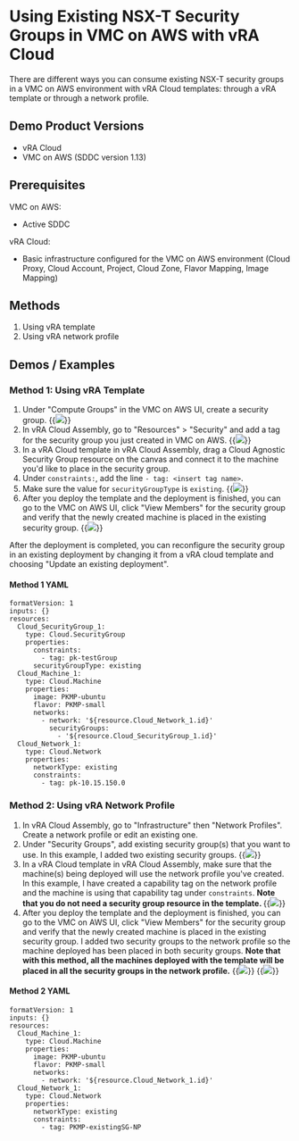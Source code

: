 # Using Existing NSX-T Security Groups in VMC on AWS with vRA Cloud


There are different ways you can consume existing NSX-T security groups in a VMC on AWS environment with vRA Cloud templates: through a vRA template or through a network profile. 


## Demo Product Versions  
* vRA Cloud
* VMC on AWS (SDDC version 1.13)


## Prerequisites
VMC on AWS:
* Active SDDC

vRA Cloud:
* Basic infrastructure configured for the VMC on AWS environment (Cloud Proxy, Cloud Account, Project, Cloud Zone, Flavor Mapping, Image Mapping)


## Methods
1. Using vRA template
2. Using vRA network profile

## Demos / Examples

### Method 1: Using vRA Template
1. Under "Compute Groups" in the VMC on AWS UI, create a security group. 
{{<image src="method1-step1.png" linked="true">}}
2. In vRA Cloud Assembly, go to "Resources" > "Security" and add a tag for the security group you just created in VMC on AWS.
{{<image src="method1-step2.png" linked="true">}}
3. In a vRA Cloud template in vRA Cloud Assembly, drag a Cloud Agnostic Security Group resource on the canvas and connect it to the machine you'd like to place in the security group.
4. Under `constraints:`, add the line `- tag: <insert tag name>`.
5. Make sure the value for `securityGroupType` is `existing`. 
{{<image src="method1-step5.png" linked="true">}}
6. After you deploy the template and the deployment is finished, you can go to the VMC on AWS UI, click "View Members" for the security group and verify that the newly created machine is placed in the existing security group. 
{{<image src="method1-step6.png" linked="true">}}

After the deployment is completed, you can reconfigure the security group in an existing deployment by changing it from a vRA cloud template and choosing "Update an existing deployment".

#### Method 1 YAML
```
formatVersion: 1
inputs: {}
resources:
  Cloud_SecurityGroup_1:
    type: Cloud.SecurityGroup
    properties:
      constraints:
        - tag: pk-testGroup
      securityGroupType: existing
  Cloud_Machine_1:
    type: Cloud.Machine
    properties:
      image: PKMP-ubuntu
      flavor: PKMP-small
      networks:
        - network: '${resource.Cloud_Network_1.id}'
          securityGroups:
            - '${resource.Cloud_SecurityGroup_1.id}'
  Cloud_Network_1:
    type: Cloud.Network
    properties:
      networkType: existing
      constraints:
        - tag: pk-10.15.150.0
```


### Method 2: Using vRA Network Profile
1. In vRA Cloud Assembly, go to "Infrastructure" then "Network Profiles". Create a network profile or edit an existing one.
2. Under "Security Groups", add existing security group(s) that you want to use. In this example, I added two existing security groups.
{{<image src="method2-step2.png" linked="true">}}
3. In a vRA Cloud template in vRA Cloud Assembly, make sure that the machine(s) being deployed will use the network profile you've created. In this example, I have created a capability tag on the network profile and the machine is using that capability tag under `constraints`. <b>Note that you do not need a security group resource in the template. </b>
{{<image src="method2-step3.png" linked="true">}}
4. After you deploy the template and the deployment is finished, you can go to the VMC on AWS UI, click "View Members" for the security group and verify that the newly created machine is placed in the existing security group. I added two security groups to the network profile so the machine deployed has been placed in both security groups. <b>Note that with this method, all the machines deployed with the template will be placed in all the security groups in the network profile.</b>
{{<image src="method2-step4-1.png" linked="true">}}
{{<image src="method2-step4-2.png" linked="true">}}

#### Method 2 YAML 
```
formatVersion: 1
inputs: {}
resources:
  Cloud_Machine_1:
    type: Cloud.Machine
    properties:
      image: PKMP-ubuntu
      flavor: PKMP-small
      networks:
        - network: '${resource.Cloud_Network_1.id}'
  Cloud_Network_1:
    type: Cloud.Network
    properties:
      networkType: existing
      constraints:
        - tag: PKMP-existingSG-NP
```
